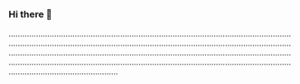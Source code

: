 ### Hi there 👋

................................................................................................................................................................................................................................................................................................................................................................................................................................................................................................................................................................